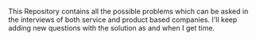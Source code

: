 This Repository contains all the possible problems which can be asked in the interviews of both service and product based companies.
I'll keep adding new questions with the solution as and when I get time.
